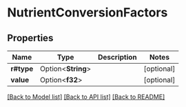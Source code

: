 # NutrientConversionFactors

## Properties

Name | Type | Description | Notes
------------ | ------------- | ------------- | -------------
**r#type** | Option<**String**> |  | [optional]
**value** | Option<**f32**> |  | [optional]

[[Back to Model list]](../README.md#documentation-for-models) [[Back to API list]](../README.md#documentation-for-api-endpoints) [[Back to README]](../README.md)


